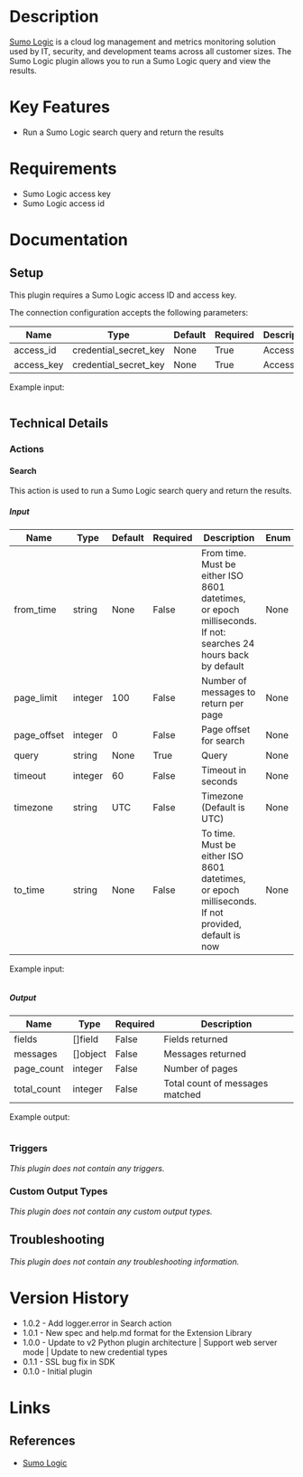 # Description

[Sumo Logic](https://www.sumologic.com/) is a cloud log management and metrics monitoring solution used by IT, security, and development teams across all customer sizes.
The Sumo Logic plugin allows you to run a Sumo Logic query and view the results.

# Key Features

* Run a Sumo Logic search query and return the results

# Requirements

* Sumo Logic access key
* Sumo Logic access id

# Documentation

## Setup

This plugin requires a Sumo Logic access ID and access key.

The connection configuration accepts the following parameters:

|Name|Type|Default|Required|Description|Enum|Example|
|----|----|-------|--------|-----------|----|-------|
|access_id|credential_secret_key|None|True|Access ID|None|None|
|access_key|credential_secret_key|None|True|Access key|None|None|

Example input:

```
```

## Technical Details

### Actions

#### Search

This action is used to run a Sumo Logic search query and return the results.

##### Input

|Name|Type|Default|Required|Description|Enum|Example|
|----|----|-------|--------|-----------|----|-------|
|from_time|string|None|False|From time. Must be either ISO 8601 datetimes, or epoch milliseconds. If not: searches 24 hours back by default|None|None|
|page_limit|integer|100|False|Number of messages to return per page|None|None|
|page_offset|integer|0|False|Page offset for search|None|None|
|query|string|None|True|Query|None|None|
|timeout|integer|60|False|Timeout in seconds|None|None|
|timezone|string|UTC|False|Timezone (Default is UTC)|None|None|
|to_time|string|None|False|To time. Must be either ISO 8601 datetimes, or epoch milliseconds. If not provided, default is now|None|None|

Example input:

```
```

##### Output

|Name|Type|Required|Description|
|----|----|--------|-----------|
|fields|[]field|False|Fields returned|
|messages|[]object|False|Messages returned|
|page_count|integer|False|Number of pages|
|total_count|integer|False|Total count of messages matched|

Example output:

```

```

### Triggers

_This plugin does not contain any triggers._

### Custom Output Types

_This plugin does not contain any custom output types._

## Troubleshooting

_This plugin does not contain any troubleshooting information._

# Version History

* 1.0.2 - Add logger.error in Search action
* 1.0.1 - New spec and help.md format for the Extension Library
* 1.0.0 - Update to v2 Python plugin architecture | Support web server mode | Update to new credential types
* 0.1.1 - SSL bug fix in SDK
* 0.1.0 - Initial plugin

# Links

## References

* [Sumo Logic](https://www.sumologic.com/)

